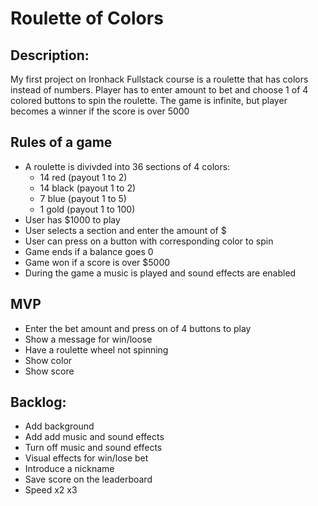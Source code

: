# Roulette of Colors

## Description:

My first project on Ironhack Fullstack course is a roulette that has colors instead of numbers.
Player has to enter amount to bet and choose 1 of 4 colored buttons to spin the roulette.
The game is infinite, but player becomes a winner if the score is over 5000


## Rules of a game

- A roulette is divivded into 36 sections of 4 colors: 
    - 14 red (payout 1 to 2) 
    - 14 black (payout 1 to 2)
    - 7 blue (payout 1 to 5)
    - 1 gold (payout 1 to 100)
- User has $1000 to play
- User selects a section and enter the amount of $
- User can press on a button with corresponding color to spin
- Game ends if a balance goes 0
- Game won if a score is over $5000
- During the game a music is played and sound effects are enabled

## MVP 

- Enter the bet amount and press on of 4 buttons to play 
- Show a message for win/loose
- Have a roulette wheel not spinning
- Show color 
- Show score

## Backlog:
- Add background
- Add add music and sound effects
- Turn off music and sound effects
- Visual effects for win/lose bet
- Introduce a nickname
- Save score on the leaderboard
- Speed x2 x3